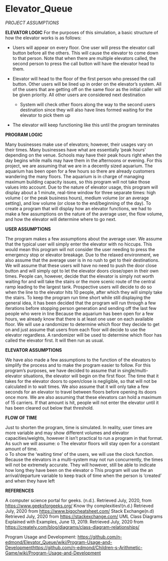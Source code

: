 # Elevator_Queue

*PROJECT ASSUMPTIONS*

**ELEVATOR LOGIC**
For the purposes of this simulation, a basic structure of how the elevator works is as follows:

* Users will appear on every floor. One user will press the elevator call button before all the others. This will cause the elevator to come down to that person. Note that when there are multiple elevators called, the second person to press the call button will have the elevator head to them.
* Elevator will head to the floor of the first person who pressed the call button. Other users will be lined up in order on the elevator’s system. All of the users that are getting off on the same floor as the initial caller will be given priority. All other users are considered next destination
  * System will check other floors along the way to the second users destination since they will also have lines formed waiting for the elevator to pick them up
	
* The elevator will keep functioning like this until the program terminates

**PROGRAM LOGIC**

Many businesses make use of elevators; however, their usages vary on their times. Many businesses have what are essentially ‘peak hours’ depending on the venue. Schools may have their peak hours right when the day begins while malls may have them in the afternoons or evening. For this project, we are assuming that we are in a decently sized aquarium. The aquarium has been open for a few hours so there are already customers wandering the many floors. The aquarium is in charge of managing maximum building capacity issues, so this program will not take those values into account. Due to the nature of elevator usage, this program will display about a 1 minute, real-time window for three separate times: high volume ( or the peak business hours), medium volume (or an average setting), and low volume (or close to the end/beginning of the day). To create a program that will display how an elevator functions, we had to make a few assumptions on the nature of the average user, the flow volume, and how the elevator will determine where to go next.

**USER ASSUMPTIONS**

The program makes a few assumptions about the average user. We assume that the typical user will simply enter the elevator with no hiccups. This would mean this program will not consider the user needing to press the emergency stop or elevator breakage. Due to the relaxed environment, we also assume that the average user is in no rush to get to their destinations. We will assume that these users will have no need to push the door close button and will simply opt to let the elevator doors close/open in their own times. People can, however, decide that the elevator is simply not worth waiting for and will take the stairs or the more scenic route of the central ramp leading to the largest tank. Prospective users will decide to do so when the line to the elevator hits 10 people, after which they will simply take the stairs. To keep the program run time short while still displaying the general idea, it has been decided that the program will run through a few iterations before stopping person generation and sending off the last few people who were in line
Because the aquarium has been open for a few hours, we already know that there is at least one user on each available floor. We will use a randomizer to determine which floor they decide to get on and just assume that users from each floor will decide to use the elevator regardless. A randomizer will be used to determine which floor has called the elevator first. It will then run as usual.

**ELEVATOR ASSUMPTIONS**

We have also made a few assumptions to the function of the elevators to simplify the process and to make the program easier to follow. For this program’s purposes, we have decided to assume that in single/multi-elevator situations, the elevator will begin on the first floor. The time that it takes for the elevator doors to open/close is negligible, so that will not be calculated in to wait times. We also assume that it will only take a few seconds for an elevator to travel between floors before opening its doors once more. We are also assuming that these elevators can hold a maximum of 15 carriers. If that amount is hit, people will not enter the elevator until it has been cleared out below that threshold.

**FLOW OF TIME**

Just to shorten the program, time is simulated. In reality, user times are more variable and may show different volumes and elevator capacities/weights, however it isn’t practical to run a program in that format. As such we will assume:
o	The elevator floors will stay open for a constant amount of time.	
o	To show the ‘waiting time’ of the users, we will use the clock function. Because the elevators in a multi-system may not run concurrently, the times will not be extremely accurate. They will however, still be able to indicate how long they have been on the elevator
o	This program will use the an arrival/departure variable to keep track of time when the person is ‘created’ and when they have left


**REFERENCES**

A computer science portal for geeks. (n.d.). Retrieved July, 2020, from https://www.geeksforgeeks.org/
Know thy complexities!(n.d.) Retrieved July, 2020 from
 https://www.bigocheatsheet.com/
Stack Exchange(n.d) Retrieved July, 2020 from
	https://stackexchange.com/
UML Class Diagrams Explained with Examples, June 13, 2019. Retrieved July, 2020 from
	https://creately.com/blog/diagrams/class-diagram-relationships/


Program Usage and Development: https://github.com/n-edmond/Elevator_Queue/wiki/Program-Usage-and-Developmenthttps://github.com/n-edmond/Children-s-Arithmetic-Game/wiki/Program-Usage-and-Development











